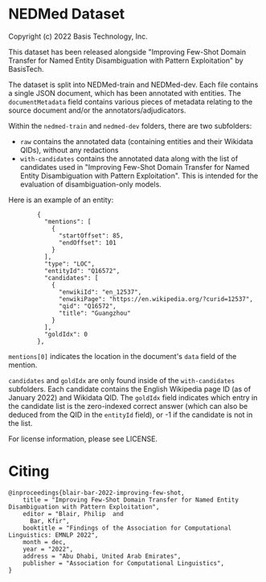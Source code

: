 # NEDMed Dataset

Copyright (c) 2022 Basis Technology, Inc.

This dataset has been released alongside "Improving Few-Shot Domain Transfer for 
Named Entity Disambiguation with Pattern Exploitation" by BasisTech.

The dataset is split into NEDMed-train and NEDMed-dev. Each file contains a single JSON document,
which has been annotated with entities. The `documentMetadata` field contains
various pieces of metadata relating to the source document and/or the annotators/adjudicators.

Within the `nedmed-train` and `nedmed-dev` folders, there are two subfolders:
- `raw` contains the annotated data (containing entities and their Wikidata QIDs), without any redactions
- `with-candidates` contains the annotated data along with the list of candidates used in "Improving Few-Shot Domain Transfer for Named Entity Disambiguation with Pattern Exploitation". This is intended for the evaluation of disambiguation-only models.

Here is an example of an entity:
```
        {
          "mentions": [
            {
              "startOffset": 85,
              "endOffset": 101
            }
          ],
          "type": "LOC",
          "entityId": "Q16572",
          "candidates": [
            {
              "enwikiId": "en_12537",
              "enwikiPage": "https://en.wikipedia.org/?curid=12537",
              "qid": "Q16572",
              "title": "Guangzhou"
            }
          ],
          "goldIdx": 0
        },
```
`mentions[0]` indicates the location in the document's `data` field of the mention.

`candidates` and `goldIdx` are only found inside of the `with-candidates` subfolders. Each candidate
contains the English Wikipedia page ID (as of January 2022) and Wikidata QID. The `goldIdx` field indicates
which entry in the candidate list is the zero-indexed correct answer (which can also be deduced from the 
QID in the `entityId` field), or -1 if the candidate is not in the list.

For license information, please see LICENSE.

# Citing
```
@inproceedings{blair-bar-2022-improving-few-shot,
    title = "Improving Few-Shot Domain Transfer for Named Entity Disambiguation with Pattern Exploitation",
    editor = "Blair, Philip  and
      Bar, Kfir",
    booktitle = "Findings of the Association for Computational Linguistics: EMNLP 2022",
    month = dec,
    year = "2022",
    address = "Abu Dhabi, United Arab Emirates",
    publisher = "Association for Computational Linguistics",
}
```
